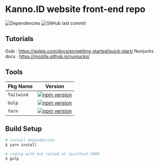 # Kanno.ID website front-end repo
![Dependencies](https://david-dm.org/iqbalaqaba/kano.svg)
![GitHub last commit](https://img.shields.io/github/last-commit/iqbalaqaba/kano.svg)

## Tutorials
Gulp : https://gulpjs.com/docs/en/getting-started/quick-start/
Nunjucks docs : https://mozilla.github.io/nunjucks/

## Tools

| Pkg Name  | Version |
| ------------- | ------------- |
| `Tailwind` | [![npm version](https://badge.fury.io/js/tailwind.svg)](https://badge.fury.io/js/tailwind) |
| `Gulp` | [![npm version](https://badge.fury.io/js/gulp.svg)](https://badge.fury.io/js/gulp) ||
| `Yarn` | [![npm version](https://badge.fury.io/js/yarn.svg)](https://badge.fury.io/js/yarn) |

## Build Setup

```bash
# install dependencies
$ yarn install

# coding with hot reload at localhost:3000
$ gulp

```
